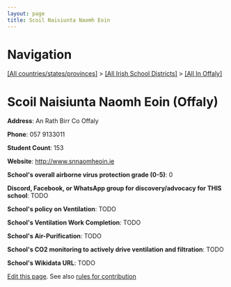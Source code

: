 ```yaml
---
layout: page
title: Scoil Naisiunta Naomh Eoin
---
```

# Navigation

[[All countries/states/provinces]](../../..) > [[All Irish School Districts]](../..) > [[All In Offaly]](..)

# Scoil Naisiunta Naomh Eoin (Offaly)

**Address**: An Rath Birr Co Offaly

**Phone**: 057 9133011

**Student Count**: 153

**Website**: <http://www.snnaomheoin.ie>

**School's overall airborne virus protection grade (0-5)**: 0

**Discord, Facebook, or WhatsApp group for discovery/advocacy for THIS school**: TODO

**School's policy on Ventilation**: TODO

**School's Ventilation Work Completion**: TODO

**School's Air-Purification**: TODO

**School's CO2 monitoring to actively drive ventilation and filtration**: TODO

**School's Wikidata URL**: TODO


[Edit this page](https://github.com/ventilate-schools/Ireland/edit/main/./Offaly/Scoil_Naisiunta_Naomh_Eoin.md). See also [rules for contribution](../../../contribution-rules/)